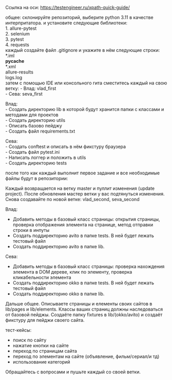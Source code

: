 Ссылка на оси: https://testengineer.ru/xpath-quick-guide/

общее:
    склонируйте репозиторий,
    выберите python 3.11 в качестве интерпритатора.
    и установите следующие библиотеки:    
        1. allure-pytest  
        2. selenium  
        3. pytest  
        4. requests    
    каждый создайте файл .gitignore и укажите в нём следующие строки:  
        *.iml   
        __pycache__    
        *.xml    
        allure-results    
        logs.log      
    затем с помощью IDE или консольного гита сместитесь каждый на свою ветку:
        - Влад: vlad_first  
        - Сева: seva_first    

Влад:  
    - Создать директорию lib в которой будут хранится папки с классами и методами для проектов  
    - Cоздать директорию utils  
    - Описать базово пейджу  
    - Создать файл requirements.txt  

Сева:  
    - Создать conftest и описать в нём фикстуру браузера  
    - Создать файл pytest.ini  
    - Написать логгер и положить в utils  
    - Создать директорию tests  

после того как каждый выполнит первое задание и все необходимые файлы будут в репозитории:

Каждый возвращается на ветку master и пуллит изменения (update project). После обновления мастер ветки
у вас подтянуться изменения. Снова создавайте по новой ветке: vlad_second, seva_second

Влад:
- Добавить методы в базовый класс страницы: открытия страницы, проверка отображения элемента на странице, метод отправки строки в инпуты
- Создать поддиректорию avito в папке tests. В ней будет лежать тестовый файл
- Создать поддиректорию avito в папке lib.

Сева:
- Добавить методы в базовый класс страницы: проверка нахождения элемента в DOM дереве, клик по элементу, проверка кликабельности элемента
- Создать поддиректорию okko в папке tests. В ней будет лежать тестовый файл
- Создать поддиректорию okko в папке lib.

Дальше общее.
Описываете страницы и елементы своих сайтов в lib/pages и lib/elements.
Классы ваших страниц должны наследоваться от базовой пейджы.
Создаёте папку fixtures в lib/(okko/avito) и создаёт фикстуру для пейджи своего сайта.


тест-кейсы:
   - поиск по сайту  
   - нажатие кнопки на сайте  
   - переход по страницам сайта  
   - переход по элементам на сайте (объявление, фильм/сериал/и тд)  
   - использование категорий  

Обращайтесь с вопросами и пушьте каждый со своей ветки.